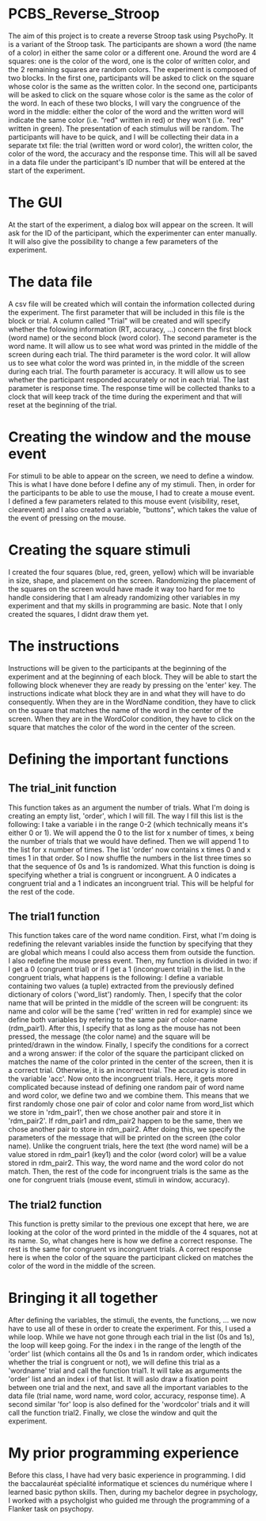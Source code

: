 # PCBS_Reverse_Stroop

The aim of this project is to create a reverse Stroop task using PsychoPy. It is a variant of the Stroop task. The participants are shown a word (the name of a color) in either the same color or a different one. Around the word are 4 squares: one is the color of the word, one is the color of written color, and the 2 remaining squares are random colors. 
The experiment is composed of two blocks. 
In the first one, participants will be asked to click on the square whose color is the same as the written color. 
In the second one, participants will be asked to click on the square whose color is the same as the color of the word.
In each of these two blocks, I will vary the congruence of the word in the middle: either the color of the word and the written word will indicate the same color (i.e. "red" written in red) or they won't (i.e. "red" written in green).
The presentation of each stimulus will be random.
The participants will have to be quick, and I will be collecting their data in a separate txt file: the trial (written word or word color), the written color, the color of the word, the accuracy and the response time. This will all be saved in a data file under the participant's ID number that will be entered at the start of the experiment. 

# The GUI

At the start of the experiment, a dialog box will appear on the screen. It will ask for the ID of the participant, which the experimenter can enter manually. It will also give the possibility to change a few parameters of the experiment. 

# The data file

A csv file will be created which will contain the information collected during the experiment. 
The first parameter that will be included in this file is the block or trial. A column called "Trial" will be created and will specify whether the folowing information (RT, accuracy, ...) concern the first block (word name) or the second block (word color). 
The second parameter is the word name. It will allow us to see what word was printed in the middle of the screen during each trial. 
The third parameter is the word color. It will allow us to see what color the word was printed in, in the middle of the screen during each trial. 
The fourth parameter is accuracy. It will allow us to see whether the participant responded accurately or not in each trial.
The last parameter is response time. The response time will be collected thanks to a clock that will keep track of the time during the experiment and that will reset at the beginning of the trial. 

# Creating the window and the mouse event

For stimuli to be able to appear on the screen, we need to define a window. This is what I have done before I define any of my stimuli. Then, in order for the participants to be able to use the mouse, I had to create a mouse event. I defined a few parameters related to this mouse event (visibility, reset, clearevent) and I also created a variable, "buttons", which takes the value of the event of pressing on the mouse. 

# Creating the square stimuli

I created the four squares (blue, red, green, yellow) which will be invariable in size, shape, and placement on the screen. Randomizing the placement of the squares on the screen would have made it way too hard for me to handle considering that I am already randomizing other variables in my experiment and that my skills in programming are basic. 
Note that I only created the squares, I didnt draw them yet. 

# The instructions

Instructions will be given to the participants at the beginning of the experiment and at the beginning of each block. They will be able to start the following block whenever they are ready by pressing on the 'enter' key. The instructions indicate what block they are in and what they will have to do consequently. When they are in the WordName condition, they have to click on the square that matches the name of the word in the center of the screen. When they are in the WordColor condition, they have to click on the square that matches the color of the word in the center of the screen. 

# Defining the important functions

## The trial_init function

This function takes as an argument the number of trials. 
What I'm doing is creating an empty list, 'order', which I will fill. The way I fill this list is the following: I take a variable i in the range 0-2 (which technically means it's either 0 or 1). We will append the 0 to the list for x number of times, x being the number of trials that we would have defined. Then we will append 1 to the list for x number of times. The list 'order' now contains x times 0 and x times 1 in that order. So I now shuffle the numbers in the list three times so that the sequence of 0s and 1s is randomized. What this function is doing is specifying whether a trial is congruent or incongruent. A 0 indicates a congruent trial and a 1 indicates an incongruent trial. This will be helpful for the rest of the code. 

## The trial1 function

This function takes care of the word name condition. First, what I'm doing is redefining the relevant variables inside the function by specifying that they are global which means I could also access them from outside the function. I also redefine the mouse press event. Then, my function is divided in two: if I get a 0 (congruent trial) or if I get a 1 (incongruent trial) in the list. 
In the congruent trials, what happens is the following: I define a variable containing two values (a tuple) extracted from the previously defined dictionary of colors ('word_list') randomly. Then, I specify that the color name that will be printed in the middle of the screen will be congruent: its name and color will be the same ('red' written in red for example) since we define both variables by refering to the same pair of color-name (rdm_pair1). After this, I specify that as long as the mouse has not been pressed, the message (the color name) and the square will be printed/drawn in the window. Finally, I specify the conditions for a correct and a wrong answer: if the color of the square the participant clicked on matches the name of the color printed in the center of the screen, then it is a correct trial. Otherwise, it is an incorrect trial. The accuracy is stored in the variable 'acc'.
Now onto the incongruent trials. Here, it gets more complicated because instead of defining one random pair of word name and word color, we define two and we combine them. This means that we first randomly chose one pair of color and color name from word_list which we store in 'rdm_pair1', then we chose another pair and store it in 'rdm_pair2'. If rdm_pair1 and rdm_pair2 happen to be the same, then we chose another pair to store in rdm_pair2. After doing this, we specify the parameters of the message that will be printed on the screen (the color name). Unlike the congruent trials, here the text (the word name) will be a value stored in rdm_pair1 (key1) and the color (word color) will be a value stored in rdm_pair2. This way, the word name and the word color do not match. Then, the rest of the code for incongruent trials is the same as the one for congruent trials (mouse event, stimuli in window, accuracy).

## The trial2 function

This function is pretty similar to the previous one except that here, we are looking at the color of the word printed in the middle of the 4 squares, not at its name. So, what changes here is how we define a correct response. The rest is the same for congruent vs incongruent trials. A correct response here is when the color of the square the participant clicked on matches the color of the word in the middle of the screen.  

# Bringing it all together

After defining the variables, the stimuli, the events, the functions, ... we now have to use all of these in order to create the experiment. For this, I used a while loop. While we have not gone through each trial in the list (0s and 1s), the loop will keep going. For the index i in the range of the length of the 'order' list (which contains all the 0s and 1s in random order, which indicates whether the trial is congruent or not), we will define this trial as a 'wordname' trial and call the function trial1. It will take as arguments the 'order' list and an index i of that list. It will aslo draw a fixation point between one trial and the next, and save all the important variables to the data file (trial name, word name, word color, accuracy, response time). 
A second similar 'for' loop is also defined for the 'wordcolor' trials and it will call the function trial2.
Finally, we close the window and quit the experiment.

# My prior programming experience

Before this class, I have had very basic experience in programming. I did the baccalauréat spécialité informatique et sciences du numérique where I learned basic python skills. Then, during my bachelor degree in psychology, I worked with a psycholgist who guided me through the programming of a Flanker task on psychopy. 
